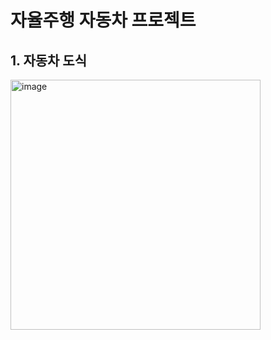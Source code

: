 # 자율주행 자동차 프로젝트

## 1. 자동차 도식

<img width="400" height="400" alt="image" src="https://github.com/user-attachments/assets/18e34af2-e041-413a-9ece-fe54d7c96703" />
